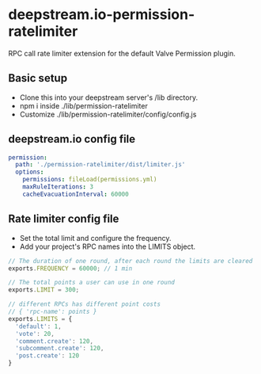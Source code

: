 # deepstream.io-permission-ratelimiter
RPC call rate limiter extension for the default Valve Permission plugin.

## Basic setup
- Clone this into your deepstream server's /lib directory.
- npm i inside ./lib/permission-ratelimiter
- Customize ./lib/permission-ratelimiter/config/config.js

## deepstream.io config file
```yaml
permission:
  path: './permission-ratelimiter/dist/limiter.js'
  options:
    permissions: fileLoad(permissions.yml)
    maxRuleIterations: 3
    cacheEvacuationInterval: 60000
```

## Rate limiter config file
- Set the total limit and configure the frequency.
- Add your project's RPC names into the LIMITS object.

```js
// The duration of one round, after each round the limits are cleared
exports.FREQUENCY = 60000; // 1 min

// The total points a user can use in one round
exports.LIMIT = 300;

// different RPCs has different point costs
// { 'rpc-name': points }
exports.LIMITS = {
  'default': 1,
  'vote': 20,
  'comment.create': 120,
  'subcomment.create': 120,
  'post.create': 120
}
```

